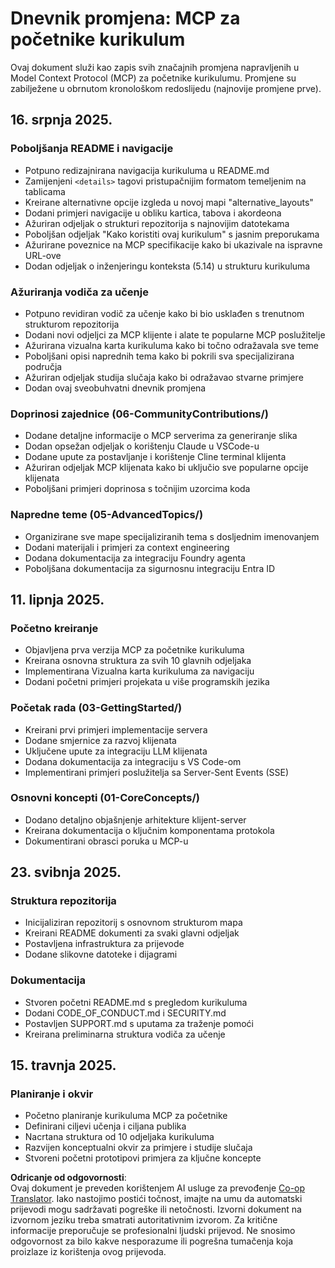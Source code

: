 <!--
CO_OP_TRANSLATOR_METADATA:
{
  "original_hash": "baf3b041e5d939c4a1d8653632cc14f1",
  "translation_date": "2025-07-17T13:10:22+00:00",
  "source_file": "changelog.md",
  "language_code": "hr"
}
-->
# Dnevnik promjena: MCP za početnike kurikulum

Ovaj dokument služi kao zapis svih značajnih promjena napravljenih u Model Context Protocol (MCP) za početnike kurikulumu. Promjene su zabilježene u obrnutom kronološkom redoslijedu (najnovije promjene prve).

## 16. srpnja 2025.

### Poboljšanja README i navigacije
- Potpuno redizajnirana navigacija kurikuluma u README.md
- Zamijenjeni `<details>` tagovi pristupačnijim formatom temeljenim na tablicama
- Kreirane alternativne opcije izgleda u novoj mapi "alternative_layouts"
- Dodani primjeri navigacije u obliku kartica, tabova i akordeona
- Ažuriran odjeljak o strukturi repozitorija s najnovijim datotekama
- Poboljšan odjeljak "Kako koristiti ovaj kurikulum" s jasnim preporukama
- Ažurirane poveznice na MCP specifikacije kako bi ukazivale na ispravne URL-ove
- Dodan odjeljak o inženjeringu konteksta (5.14) u strukturu kurikuluma

### Ažuriranja vodiča za učenje
- Potpuno revidiran vodič za učenje kako bi bio usklađen s trenutnom strukturom repozitorija
- Dodani novi odjeljci za MCP klijente i alate te popularne MCP poslužitelje
- Ažurirana vizualna karta kurikuluma kako bi točno odražavala sve teme
- Poboljšani opisi naprednih tema kako bi pokrili sva specijalizirana područja
- Ažuriran odjeljak studija slučaja kako bi odražavao stvarne primjere
- Dodan ovaj sveobuhvatni dnevnik promjena

### Doprinosi zajednice (06-CommunityContributions/)
- Dodane detaljne informacije o MCP serverima za generiranje slika
- Dodan opsežan odjeljak o korištenju Claude u VSCode-u
- Dodane upute za postavljanje i korištenje Cline terminal klijenta
- Ažuriran odjeljak MCP klijenata kako bi uključio sve popularne opcije klijenata
- Poboljšani primjeri doprinosa s točnijim uzorcima koda

### Napredne teme (05-AdvancedTopics/)
- Organizirane sve mape specijaliziranih tema s dosljednim imenovanjem
- Dodani materijali i primjeri za context engineering
- Dodana dokumentacija za integraciju Foundry agenta
- Poboljšana dokumentacija za sigurnosnu integraciju Entra ID

## 11. lipnja 2025.

### Početno kreiranje
- Objavljena prva verzija MCP za početnike kurikuluma
- Kreirana osnovna struktura za svih 10 glavnih odjeljaka
- Implementirana Vizualna karta kurikuluma za navigaciju
- Dodani početni primjeri projekata u više programskih jezika

### Početak rada (03-GettingStarted/)
- Kreirani prvi primjeri implementacije servera
- Dodane smjernice za razvoj klijenata
- Uključene upute za integraciju LLM klijenata
- Dodana dokumentacija za integraciju s VS Code-om
- Implementirani primjeri poslužitelja sa Server-Sent Events (SSE)

### Osnovni koncepti (01-CoreConcepts/)
- Dodano detaljno objašnjenje arhitekture klijent-server
- Kreirana dokumentacija o ključnim komponentama protokola
- Dokumentirani obrasci poruka u MCP-u

## 23. svibnja 2025.

### Struktura repozitorija
- Inicijaliziran repozitorij s osnovnom strukturom mapa
- Kreirani README dokumenti za svaki glavni odjeljak
- Postavljena infrastruktura za prijevode
- Dodane slikovne datoteke i dijagrami

### Dokumentacija
- Stvoren početni README.md s pregledom kurikuluma
- Dodani CODE_OF_CONDUCT.md i SECURITY.md
- Postavljen SUPPORT.md s uputama za traženje pomoći
- Kreirana preliminarna struktura vodiča za učenje

## 15. travnja 2025.

### Planiranje i okvir
- Početno planiranje kurikuluma MCP za početnike
- Definirani ciljevi učenja i ciljana publika
- Nacrtana struktura od 10 odjeljaka kurikuluma
- Razvijen konceptualni okvir za primjere i studije slučaja
- Stvoreni početni prototipovi primjera za ključne koncepte

**Odricanje od odgovornosti**:  
Ovaj dokument je preveden korištenjem AI usluge za prevođenje [Co-op Translator](https://github.com/Azure/co-op-translator). Iako nastojimo postići točnost, imajte na umu da automatski prijevodi mogu sadržavati pogreške ili netočnosti. Izvorni dokument na izvornom jeziku treba smatrati autoritativnim izvorom. Za kritične informacije preporučuje se profesionalni ljudski prijevod. Ne snosimo odgovornost za bilo kakve nesporazume ili pogrešna tumačenja koja proizlaze iz korištenja ovog prijevoda.